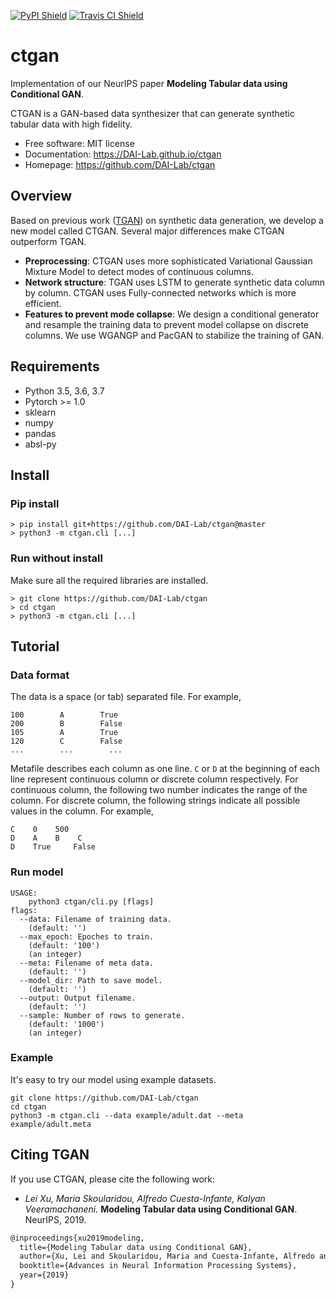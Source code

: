 [![PyPI Shield](https://img.shields.io/pypi/v/ctgan.svg)](https://pypi.python.org/pypi/ctgan)
[![Travis CI Shield](https://travis-ci.org/DAI-Lab/ctgan.svg?branch=master)](https://travis-ci.org/DAI-Lab/ctgan)

# ctgan

Implementation of our NeurIPS paper **Modeling Tabular data using Conditional GAN**. 

CTGAN is a GAN-based data synthesizer that can generate synthetic tabular data with high fidelity. 

- Free software: MIT license
- Documentation: https://DAI-Lab.github.io/ctgan
- Homepage: https://github.com/DAI-Lab/ctgan


## Overview

Based on previous work ([TGAN](https://github.com/DAI-Lab/tgan)) on synthetic data generation, we develop a new model called CTGAN. Several major differences make CTGAN outperform TGAN.

- **Preprocessing**: CTGAN uses more sophisticated Variational Gaussian Mixture Model to detect modes of continuous columns. 
- **Network structure**: TGAN uses LSTM to generate synthetic data column by column. CTGAN uses Fully-connected networks which is more efficient. 
- **Features to prevent mode collapse**: We design a conditional generator and resample the training data to prevent model collapse on discrete columns. We use WGANGP and PacGAN to stabilize the training of GAN.

## Requirements
- Python 3.5, 3.6, 3.7
- Pytorch >= 1.0
- sklearn
- numpy
- pandas
- absl-py

## Install
### Pip install
```
> pip install git+https://github.com/DAI-Lab/ctgan@master
> python3 -m ctgan.cli [...]
```

### Run without install
Make sure all the required libraries are installed. 

```
> git clone https://github.com/DAI-Lab/ctgan
> cd ctgan
> python3 -m ctgan.cli [...]
```

## Tutorial
### Data format
The data is a space (or tab) separated file. For example,

```
100        A        True
200        B        False
105        A        True
120        C        False
...        ...        ...
```


Metafile describes each column as one line. `C` or `D` at the beginning of each line represent continuous column or discrete column respectively. For continuous column, the following two number indicates the range of the column. For discrete column, the following strings indicate all possible values in the column. For example,

```
C    0    500
D    A    B    C
D    True     False
```


### Run model
```
USAGE: 
    python3 ctgan/cli.py [flags]
flags:
  --data: Filename of training data.
    (default: '')
  --max_epoch: Epoches to train.
    (default: '100')
    (an integer)
  --meta: Filename of meta data.
    (default: '')
  --model_dir: Path to save model.
    (default: '')
  --output: Output filename.
    (default: '')
  --sample: Number of rows to generate.
    (default: '1000')
    (an integer)
```

### Example
It's easy to try our model using example datasets. 

```
git clone https://github.com/DAI-Lab/ctgan
cd ctgan
python3 -m ctgan.cli --data example/adult.dat --meta example/adult.meta

```

## Citing TGAN

If you use CTGAN, please cite the following work:

- *Lei Xu, Maria Skoularidou, Alfredo Cuesta-Infante, Kalyan Veeramachaneni.* **Modeling Tabular data using Conditional GAN**. NeurIPS, 2019.

```LaTeX
@inproceedings{xu2019modeling,
  title={Modeling Tabular data using Conditional GAN},
  author={Xu, Lei and Skoularidou, Maria and Cuesta-Infante, Alfredo and Veeramachaneni, Kalyan},
  booktitle={Advances in Neural Information Processing Systems},
  year={2019}
}
```
